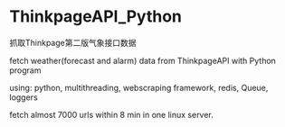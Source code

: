 # ThinkpageAPI_Python
抓取Thinkpage第二版气象接口数据

fetch weather(forecast and alarm) data from ThinkpageAPI with Python program

using:
python,
multithreading,
webscraping framework,
redis,
Queue,
loggers

fetch almost 7000 urls within 8 min in one linux server.
